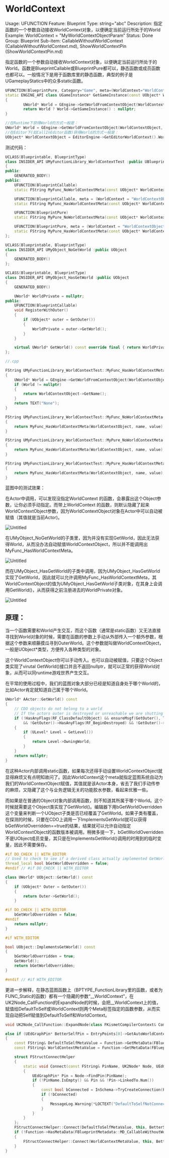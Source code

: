# WorldContext

Usage: UFUNCTION
Feature: Blueprint
Type: string="abc"
Description: 指定函数的一个参数自动接收WorldContext对象，以便确定当前运行所处于的World
Example: WorldContext = "MyWorldContextObjectParam”
Status: Done
Group: Blueprint
Sub-item: CallableWithoutWorldContext (CallableWithoutWorldContext.md), ShowWorldContextPin (ShowWorldContextPin.md)

指定函数的一个参数自动接收WorldContext对象，以便确定当前运行所处于的World。函数是BlueprintCallable或BlueprintPure都可以，静态函数或成员函数也都可以。一般情况下是用于函数库里的静态函数，典型的例子是UGameplayStatics中的众多static函数。

```cpp
UFUNCTION(BlueprintPure, Category="Game", meta=(WorldContext="WorldContextObject"))
static ENGINE_API class UGameInstance* GetGameInstance(const UObject* WorldContextObject)
{
		UWorld* World = GEngine->GetWorldFromContextObject(WorldContextObject, EGetWorldErrorMode::LogAndReturnNull);
		return World ? World->GetGameInstance() : nullptr;
}

//在Runtime下获得World的方式一般是：
UWorld* World = GEngine->GetWorldFromContextObject(WorldContextObject, EGetWorldErrorMode::ReturnNull);
//在Editor下(如CallInEditor函数)获得World的方式一般是：
UObject* WorldContextObject = EditorEngine->GetEditorWorldContext().World();
```

测试代码：

```cpp
UCLASS(Blueprintable, BlueprintType)
class INSIDER_API UMyFunctionLibrary_WorldContextTest :public UBlueprintFunctionLibrary
{
public:
	GENERATED_BODY()
public:
	UFUNCTION(BlueprintCallable)
	static FString MyFunc_NoWorldContextMeta(const UObject* WorldContextObject, FString name, FString value);

	UFUNCTION(BlueprintCallable, meta = (WorldContext = "WorldContextObject"))
	static FString MyFunc_HasWorldContextMeta(const UObject* WorldContextObject, FString name, FString value);

	UFUNCTION(BlueprintPure)
	static FString MyPure_NoWorldContextMeta(const UObject* WorldContextObject, FString name, FString value);

	UFUNCTION(BlueprintPure, meta = (WorldContext = "WorldContextObject"))
	static FString MyPure_HasWorldContextMeta(const UObject* WorldContextObject, FString name, FString value);
};

UCLASS(Blueprintable, BlueprintType)
class INSIDER_API UMyObject_NoGetWorld :public UObject
{
	GENERATED_BODY()
};

UCLASS(Blueprintable, BlueprintType)
class INSIDER_API UMyObject_HasGetWorld :public UObject
{
	GENERATED_BODY()

	UWorld* WorldPrivate = nullptr;
public:
	UFUNCTION(BlueprintCallable)
	void RegisterWithOuter()
	{
		if (UObject* outer = GetOuter())
		{
			WorldPrivate = outer->GetWorld();
		}
	}

	virtual UWorld* GetWorld() const override final { return WorldPrivate; }
};

//.cpp

FString UMyFunctionLibrary_WorldContextTest::MyFunc_HasWorldContextMeta(const UObject* WorldContextObject, FString name, FString value)
{
	UWorld* World = GEngine->GetWorldFromContextObject(WorldContextObject, EGetWorldErrorMode::LogAndReturnNull);
	if (World != nullptr)
	{
		return WorldContextObject->GetName();
	}
	return TEXT("None");
}

FString UMyFunctionLibrary_WorldContextTest::MyFunc_NoWorldContextMeta(const UObject* WorldContextObject, FString name, FString value)
{
	return MyFunc_HasWorldContextMeta(WorldContextObject, name, value);
}

FString UMyFunctionLibrary_WorldContextTest::MyPure_NoWorldContextMeta(const UObject* WorldContextObject, FString name, FString value)
{
	return MyFunc_HasWorldContextMeta(WorldContextObject, name, value);
}

FString UMyFunctionLibrary_WorldContextTest::MyPure_HasWorldContextMeta(const UObject* WorldContextObject, FString name, FString value)
{
	return MyFunc_HasWorldContextMeta(WorldContextObject, name, value);
}
```

蓝图中的测试效果：

在Actor中调用，可以发现没指定WorldContext 的函数，会暴露出这个Object参数，让你必须手动指定。而带上WorldContext 的函数，则默认隐藏了起来WorldContextObject参数，因为WorldContextObject对象在Actor中可以自动被赋值（其值就是当前Actor)。

![Untitled](WorldContext/Untitled.png)

在UMyObject_NoGetWorld的子类里，因为并没有实现GetWorld，因此无法获得World，从而没办法自动赋值WorldContextObject，所以并不能调用出MyFunc_HasWorldContextMeta。

![Untitled](WorldContext/Untitled%201.png)

而在UMyObject_HasGetWorld的子类中调用，因为UMyObject_HasGetWorld实现了GetWorld，因此就可以允许调用MyFunc_HasWorldContextMeta，其WorldContextObject的值为UMyObject_HasGetWorld子类对象，在其身上会调用GetWorld()，从而获得之前注册进去的WorldPrivate对象。

![Untitled](WorldContext/Untitled%202.png)

## 原理：

当一个函数需要和World产生交互，而这个函数（通常是static函数）又无法直接寻找到World对象的时候，需要在函数的参数上手动从外部传入一个额外参数，根据这个参数来顺藤摸瓜寻到OuterWorld。这个参数就叫做WorldContextObject，一般是UObject*类型，方便传入各种类型的对象。

这个WorldContextObject你可以手动传入。也可以自动被赋值，只要这个Object类实现了virutal GetWorld()接口并且不返回nullptr，就可以正常的获得World对象，从而可以同runtime游戏世界产生交互。

在平常的使用过程中，我们的蓝图对象大部分已经是知道自身处于哪个World的，比如Actor肯定就知道自己属于哪个World。

```cpp
UWorld* AActor::GetWorld() const
{
	// CDO objects do not belong to a world
	// If the actors outer is destroyed or unreachable we are shutting down and the world should be nullptr
	if (!HasAnyFlags(RF_ClassDefaultObject) && ensureMsgf(GetOuter(), TEXT("Actor: %s has a null OuterPrivate in AActor::GetWorld()"), *GetFullName())
		&& !GetOuter()->HasAnyFlags(RF_BeginDestroyed) && !GetOuter()->IsUnreachable())
	{
		if (ULevel* Level = GetLevel())
		{
			return Level->OwningWorld;
		}
	}
	return nullptr;
}
```

在这种Actor内部调用static函数，如果每次还得手动设置WorldContextObject就显得麻烦又有点明知故问了。因此WorldContext这个meta就指定蓝图系统自动为我们的WorldContextObject赋值，其值就是该Actor本身，省去了我们手动传参的麻烦，又隐藏了这个与业务逻辑无关的功能胶水参数，看起来优雅一些。

而如果是在普通的Object对象内部调用函数，则不知道其所属于哪个World。这个时候就需要这个Object类实现了GetWorld()。编辑器下用bGetWorldOverridden这个变量来判断一个UObject子类是否已经覆盖了GetWorld。如果子类有覆盖，在探测的时候，只要在CDO上调用一下ImplementsGetWorld就可以获得bGetWorldOverridden==true的结果，结果就可以允许自动指定WorldContextObject的函数版本被调用。稍微多提一下，bGetWorldOverridden 不是UObject成员变量，其只是在ImplementsGetWorld()调用的时用到的临时变量，因此不需要保存。

```cpp
#if DO_CHECK || WITH_EDITOR
// Used to check to see if a derived class actually implemented GetWorld() or not
thread_local bool bGetWorldOverridden = false;
#endif // #if DO_CHECK || WITH_EDITOR

class UWorld* UObject::GetWorld() const
{
	if (UObject* Outer = GetOuter())
	{
		return Outer->GetWorld();
	}

#if DO_CHECK || WITH_EDITOR
	bGetWorldOverridden = false;
#endif
	return nullptr;
}

#if WITH_EDITOR

bool UObject::ImplementsGetWorld() const
{
	bGetWorldOverridden = true;
	GetWorld();
	return bGetWorldOverridden;
}

#endif // #if WITH_EDITOR
```

更进一步解释，在静态蓝图函数上（BPTYPE_FunctionLibrary里的函数，或者为FUNC_Static的函数）都有一个隐藏的参数“__WorldContext”，在UK2Node_CallFunction的ExpandNode的时候，会把__WorldContext上的值，赋值给DefaultToSelf或WorldContext则两个Meta标签指定的函数参数，从而实现自动把Self赋值到DefaultToSelf和WorldContext。

```cpp
void UK2Node_CallFunction::ExpandNode(class FKismetCompilerContext& CompilerContext, UEdGraph* SourceGraph)

else if (UEdGraphPin* BetterSelfPin = EntryPoints[0]->GetAutoWorldContextPin())
{
	const FString& DefaultToSelfMetaValue = Function->GetMetaData(FBlueprintMetadata::MD_DefaultToSelf);
	const FString& WorldContextMetaValue = Function->GetMetaData(FBlueprintMetadata::MD_WorldContext);

	struct FStructConnectHelper
	{
		static void Connect(const FString& PinName, UK2Node* Node, UEdGraphPin* BetterSelf, const UEdGraphSchema_K2* InSchema, FCompilerResultsLog& MessageLog)
		{
			UEdGraphPin* Pin = Node->FindPin(PinName);
			if (!PinName.IsEmpty() && Pin && !Pin->LinkedTo.Num())
			{
				const bool bConnected = InSchema->TryCreateConnection(Pin, BetterSelf);
				if (!bConnected)
				{
					MessageLog.Warning(*LOCTEXT("DefaultToSelfNotConnected", "DefaultToSelf pin @@ from node @@ cannot be connected to @@").ToString(), Pin, Node, BetterSelf);
				}
			}
		}
	};
	FStructConnectHelper::Connect(DefaultToSelfMetaValue, this, BetterSelfPin, Schema, CompilerContext.MessageLog);
	if (!Function->HasMetaData(FBlueprintMetadata::MD_CallableWithoutWorldContext))
	{
		FStructConnectHelper::Connect(WorldContextMetaValue, this, BetterSelfPin, Schema, CompilerContext.MessageLog);
	}
}
```